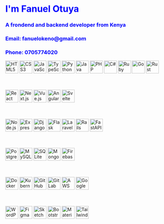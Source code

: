 <h1 style="color: blue;">I'm Fanuel Otuya</h1>
<h3 style="color: blue;">A frondend and backend developer from Kenya</h3>
<h3 style="color: blue;">Email: fanuelokeno@gmail.com</h3>
<h3 style="color: blue;">Phone: 0705774020</h3>



<p align="left">

<!-- Programming Languages -->
<img src="https://cdn.jsdelivr.net/gh/devicons/devicon/icons/html5/html5-original.svg" alt="HTML5" width="40" height="40"/> 
<img src="https://cdn.jsdelivr.net/gh/devicons/devicon/icons/css3/css3-original.svg" alt="CSS3" width="40" height="40"/> 
<img src="https://cdn.jsdelivr.net/gh/devicons/devicon/icons/javascript/javascript-original.svg" alt="JavaScript" width="40" height="40"/> 
<img src="https://cdn.jsdelivr.net/gh/devicons/devicon/icons/typescript/typescript-original.svg" alt="TypeScript" width="40" height="40"/> 
<img src="https://cdn.jsdelivr.net/gh/devicons/devicon/icons/python/python-original.svg" alt="Python" width="40" height="40"/> 
<img src="https://cdn.jsdelivr.net/gh/devicons/devicon/icons/java/java-original.svg" alt="Java" width="40" height="40"/> 
<img src="https://cdn.jsdelivr.net/gh/devicons/devicon/icons/php/php-original.svg" alt="PHP" width="40" height="40"/> 
<img src="https://cdn.jsdelivr.net/gh/devicons/devicon/icons/csharp/csharp-original.svg" alt="C#" width="40" height="40"/> 
<img src="https://cdn.jsdelivr.net/gh/devicons/devicon/icons/ruby/ruby-original.svg" alt="Ruby" width="40" height="40"/> 
<img src="https://cdn.jsdelivr.net/gh/devicons/devicon/icons/go/go-original.svg" alt="Go" width="40" height="40"/> 
<img src="https://cdn.jsdelivr.net/gh/devicons/devicon/icons/rust/rust-plain.svg" alt="Rust" width="40" height="40"/> 

<!-- Frontend Frameworks -->
<br><br>
<img src="https://cdn.jsdelivr.net/gh/devicons/devicon/icons/react/react-original.svg" alt="React" width="40" height="40"/> 
<img src="https://cdn.jsdelivr.net/gh/devicons/devicon/icons/nextjs/nextjs-original.svg" alt="Next.js" width="40" height="40"/> 
<img src="https://cdn.jsdelivr.net/gh/devicons/devicon/icons/vuejs/vuejs-original.svg" alt="Vue.js" width="40" height="40"/> 
<img src="https://cdn.jsdelivr.net/gh/devicons/devicon/icons/angularjs/angularjs-original.svg" alt="Angular" width="40" height="40"/> 
<img src="https://cdn.jsdelivr.net/gh/devicons/devicon/icons/svelte/svelte-original.svg" alt="Svelte" width="40" height="40"/> 

<!-- Backend Frameworks -->
<br><br>
<img src="https://cdn.jsdelivr.net/gh/devicons/devicon/icons/nodejs/nodejs-original.svg" alt="Node.js" width="40" height="40"/> 
<img src="https://cdn.jsdelivr.net/gh/devicons/devicon/icons/express/express-original.svg" alt="Express" width="40" height="40"/> 
<img src="https://cdn.jsdelivr.net/gh/devicons/devicon/icons/django/django-plain.svg" alt="Django" width="40" height="40"/> 
<img src="https://cdn.jsdelivr.net/gh/devicons/devicon/icons/flask/flask-original.svg" alt="Flask" width="40" height="40"/> 
<img src="https://cdn.jsdelivr.net/gh/devicons/devicon/icons/laravel/laravel-plain.svg" alt="Laravel" width="40" height="40"/> 
<img src="https://cdn.jsdelivr.net/gh/devicons/devicon/icons/rails/rails-original-wordmark.svg" alt="Rails" width="40" height="40"/> 
<img src="https://cdn.jsdelivr.net/gh/devicons/devicon/icons/fastapi/fastapi-original.svg" alt="FastAPI" width="40" height="40"/> 

<!-- Databases -->
<br><br>
<img src="https://cdn.jsdelivr.net/gh/devicons/devicon/icons/postgresql/postgresql-original.svg" alt="PostgreSQL" width="40" height="40"/> 
<img src="https://cdn.jsdelivr.net/gh/devicons/devicon/icons/mysql/mysql-original.svg" alt="MySQL" width="40" height="40"/> 
<img src="https://cdn.jsdelivr.net/gh/devicons/devicon/icons/sqlite/sqlite-original.svg" alt="SQLite" width="40" height="40"/> 
<img src="https://cdn.jsdelivr.net/gh/devicons/devicon/icons/mongodb/mongodb-original.svg" alt="MongoDB" width="40" height="40"/> 
<img src="https://cdn.jsdelivr.net/gh/devicons/devicon/icons/firebase/firebase-plain.svg" alt="Firebase" width="40" height="40"/> 

<!-- DevOps / CI-CD / Cloud -->
<br><br>
<img src="https://cdn.jsdelivr.net/gh/devicons/devicon/icons/docker/docker-original.svg" alt="Docker" width="40" height="40"/> 
<img src="https://cdn.jsdelivr.net/gh/devicons/devicon/icons/kubernetes/kubernetes-plain.svg" alt="Kubernetes" width="40" height="40"/> 
<img src="https://cdn.jsdelivr.net/gh/devicons/devicon/icons/github/github-original.svg" alt="GitHub" width="40" height="40"/> 
<img src="https://cdn.jsdelivr.net/gh/devicons/devicon/icons/gitlab/gitlab-original.svg" alt="GitLab" width="40" height="40"/> 
<img src="https://cdn.jsdelivr.net/gh/devicons/devicon/icons/amazonwebservices/amazonwebservices-original.svg" alt="AWS" width="40" height="40"/> 
<img src="https://cdn.jsdelivr.net/gh/devicons/devicon/icons/googlecloud/googlecloud-original.svg" alt="Google Cloud" width="40" height="40"/> 

<!-- CMS, Testing & Tools -->
<br><br>
<img src="https://cdn.jsdelivr.net/gh/devicons/devicon/icons/wordpress/wordpress-plain.svg" alt="WordPress" width="40" height="40"/> 
<img src="https://cdn.jsdelivr.net/gh/devicons/devicon/icons/figma/figma-original.svg" alt="Figma" width="40" height="40"/> 
<img src="https://cdn.jsdelivr.net/gh/devicons/devicon/icons/sketch/sketch-original.svg" alt="Sketch" width="40" height="40"/> 
<img src="https://cdn.jsdelivr.net/gh/devicons/devicon/icons/bootstrap/bootstrap-original.svg" alt="Bootstrap" width="40" height="40"/> 
<img src="https://cdn.jsdelivr.net/gh/devicons/devicon/icons/materialui/materialui-original.svg" alt="Material UI" width="40" height="40"/> 
<img src="https://cdn.jsdelivr.net/gh/devicons/devicon/icons/tailwindcss/tailwindcss-plain.svg" alt="Tailwind CSS" width="40" height="40"/> 

</p>
